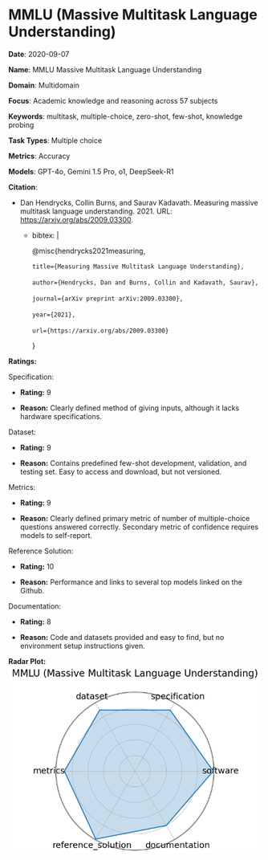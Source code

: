 # MMLU (Massive Multitask Language Understanding)


**Date**: 2020-09-07


**Name**: MMLU  Massive Multitask Language Understanding 


**Domain**: Multidomain


**Focus**: Academic knowledge and reasoning across 57 subjects


**Keywords**: multitask, multiple-choice, zero-shot, few-shot, knowledge probing


**Task Types**: Multiple choice


**Metrics**: Accuracy


**Models**: GPT-4o, Gemini 1.5 Pro, o1, DeepSeek-R1


**Citation**:


- Dan Hendrycks, Collin Burns, and Saurav Kadavath. Measuring massive multitask language understanding. 2021. URL: https://arxiv.org/abs/2009.03300.

  - bibtex: |

      @misc{hendrycks2021measuring,

        title={Measuring Massive Multitask Language Understanding},

        author={Hendrycks, Dan and Burns, Collin and Kadavath, Saurav},

        journal={arXiv preprint arXiv:2009.03300},

        year={2021},

        url={https://arxiv.org/abs/2009.03300}

      }



**Ratings:**


Specification:


  - **Rating:** 9


  - **Reason:** Clearly defined method of giving inputs, although it lacks hardware specifications. 


Dataset:


  - **Rating:** 9


  - **Reason:** Contains predefined few-shot development, validation, and testing set. Easy to access and download, but not versioned. 


Metrics:


  - **Rating:** 9


  - **Reason:** Clearly defined primary metric of number of multiple-choice questions answered correctly. Secondary metric of confidence requires models to self-report. 


Reference Solution:


  - **Rating:** 10


  - **Reason:** Performance and links to several top models linked on the Github. 


Documentation:


  - **Rating:** 8


  - **Reason:** Code and datasets provided and easy to find, but no environment setup instructions given. 


**Radar Plot:**
 ![Mmlu Massive Multitask Language Understanding radar plot](../../tex/images/mmlu_massive_multitask_language_understanding_radar.png)